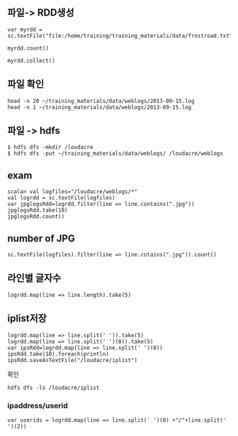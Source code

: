 ## 파일-> RDD생성
```
var myrdd = sc.textFile("file:/home/training/training_materials/data/frostroad.txt")

myrdd.count()

myrdd.collect()
```




## 파일 확인
```
head -n 20 ~/training_materials/data/weblogs/2013-09-15.log
head -n 1 ~/training_materials/data/weblogs/2013-09-15.log
```

## 파일 -> hdfs
```
$ hdfs dfs -mkdir /loudacre 
$ hdfs dfs -put ~/training_materials/data/weblogs/ /loudacre/weblogs
```

## exam
```
scala> val logfiles="/loudacre/weblogs/*"
val logrdd = sc.textFile(logfiles) 
var jpglogsRdd=logrdd.filter(line => line.contains(".jpg"))
jpglogsRdd.take(10) 
jpglogsRdd.count()

```
## number of JPG
```
sc.textFile(logfiles).filter(line => line.cotains(".jpg")).count()
```
## 라인별 글자수
```
logrdd.map(line => line.length).take(5)

```


## iplist저장
```
logrdd.map(line => line.split(' ')).take(5)
logrdd.map(line => line.split(' ')(0)).take(5)
var ipsRdd=logrdd.map(line => line.split(' ')(0))
ipsRdd.take(10).foreach(println) 
ipsRdd.saveAsTextFile("/loudacre/iplist")
```
확인
```
hdfs dfs -ls /loudacre/iplist
```

###  ipaddress/userid
```
var userids = logrdd.map(line => line.split(' ')(0) +"/"+line.split(' ')(2))
```






